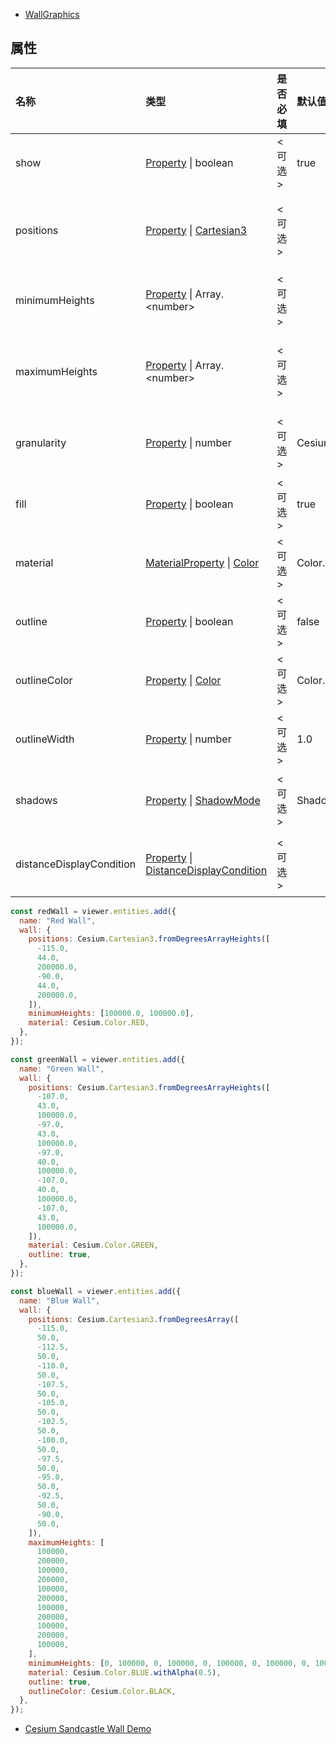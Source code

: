 - [WallGraphics](https://staven630.github.io/cesium-doc-zh/WallGraphics.html)

## 属性

| 名称                     | 类型                                                                                                                                                                       | 是否必填 | 默认值                         | 描述                                               |
| :----------------------- | :------------------------------------------------------------------------------------------------------------------------------------------------------------------------- | :------- | :----------------------------- | :------------------------------------------------- |
| show                     | [Property](https://staven630.github.io/cesium-doc-zh/Property.html) \| boolean                                                                                             | <可选>   | true                           | 指定墙可见性的布尔属性。                           |
| positions                | [Property](https://staven630.github.io/cesium-doc-zh/Property.html) \| [Cartesian3](https://staven630.github.io/cesium-doc-zh/Cartesian3.html)                             | <可选>   |                                | 指定 Cartesian3 定义墙顶部的位置数组。             |
| minimumHeights           | [Property](https://staven630.github.io/cesium-doc-zh/Property.html) \| Array.<number\>                                                                                     | <可选>   |                                | 指定用于墙底部而不是地球表面的高度数组。           |
| maximumHeights           | [Property](https://staven630.github.io/cesium-doc-zh/Property.html) \| Array.<number\>                                                                                     | <可选>   |                                | 指定用于墙壁顶部的高度数组，而不是每个位置的高度。 |
| granularity              | [Property](https://staven630.github.io/cesium-doc-zh/Property.html) \| number                                                                                              | <可选>   | Cesium.Math.RADIANS_PER_DEGREE | 指定每个纬度和经度点之间的角距离。                 |
| fill                     | [Property](https://staven630.github.io/cesium-doc-zh/Property.html) \| boolean                                                                                             | <可选>   | true                           | 指定墙壁是否用提供的材料填充。                     |
| material                 | [MaterialProperty](https://staven630.github.io/cesium-doc-zh/MaterialProperty.html) \| [Color](https://staven630.github.io/cesium-doc-zh/Color.html)                       | <可选>   | Color.WHITE                    | 指定用于填充墙的材料的属性。                       |
| outline                  | [Property](https://staven630.github.io/cesium-doc-zh/Property.html) \| boolean                                                                                             | <可选>   | false                          | 指定墙是否被勾勒出来。                             |
| outlineColor             | [Property](https://staven630.github.io/cesium-doc-zh/Property.html) \| [Color](https://staven630.github.io/cesium-doc-zh/Color.html)                                       | <可选>   | Color.BLACK                    | 指定 Color 轮廓的属性。                            |
| outlineWidth             | [Property](https://staven630.github.io/cesium-doc-zh/Property.html) \| number                                                                                              | <可选>   | 1.0                            | 指定轮廓宽度的数字属性。                           |
| shadows                  | [Property](https://staven630.github.io/cesium-doc-zh/Property.html) \| [ShadowMode](https://staven630.github.io/cesium-doc-zh/global.html#ShadowMode)                      | <可选>   | ShadowMode.DISABLED            | 指定墙壁是投射还是接收来自光源的阴影。             |
| distanceDisplayCondition | [Property](https://staven630.github.io/cesium-doc-zh/Property.html) \| [DistanceDisplayCondition](https://staven630.github.io/cesium-doc-zh/DistanceDisplayCondition.html) | <可选>   |                                | 指定在离相机多远的地方显示这面墙。                 |

```js
const redWall = viewer.entities.add({
  name: "Red Wall",
  wall: {
    positions: Cesium.Cartesian3.fromDegreesArrayHeights([
      -115.0,
      44.0,
      200000.0,
      -90.0,
      44.0,
      200000.0,
    ]),
    minimumHeights: [100000.0, 100000.0],
    material: Cesium.Color.RED,
  },
});

const greenWall = viewer.entities.add({
  name: "Green Wall",
  wall: {
    positions: Cesium.Cartesian3.fromDegreesArrayHeights([
      -107.0,
      43.0,
      100000.0,
      -97.0,
      43.0,
      100000.0,
      -97.0,
      40.0,
      100000.0,
      -107.0,
      40.0,
      100000.0,
      -107.0,
      43.0,
      100000.0,
    ]),
    material: Cesium.Color.GREEN,
    outline: true,
  },
});

const blueWall = viewer.entities.add({
  name: "Blue Wall",
  wall: {
    positions: Cesium.Cartesian3.fromDegreesArray([
      -115.0,
      50.0,
      -112.5,
      50.0,
      -110.0,
      50.0,
      -107.5,
      50.0,
      -105.0,
      50.0,
      -102.5,
      50.0,
      -100.0,
      50.0,
      -97.5,
      50.0,
      -95.0,
      50.0,
      -92.5,
      50.0,
      -90.0,
      50.0,
    ]),
    maximumHeights: [
      100000,
      200000,
      100000,
      200000,
      100000,
      200000,
      100000,
      200000,
      100000,
      200000,
      100000,
    ],
    minimumHeights: [0, 100000, 0, 100000, 0, 100000, 0, 100000, 0, 100000, 0],
    material: Cesium.Color.BLUE.withAlpha(0.5),
    outline: true,
    outlineColor: Cesium.Color.BLACK,
  },
});
```

- [Cesium Sandcastle Wall Demo](https://sandcastle.cesium.com/index.html)
